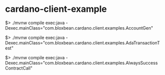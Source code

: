 # cardano-client-example

$> ./mvnw compile exec:java -Dexec.mainClass="com.bloxbean.cardano.client.examples.AccountGen" 

$> ./mvnw compile exec:java -Dexec.mainClass="com.bloxbean.cardano.client.examples.AdaTransactionTest" 

$> ./mvnw compile exec:java -Dexec.mainClass="com.bloxbean.cardano.client.examples.AlwaysSuccessContractCall" 
